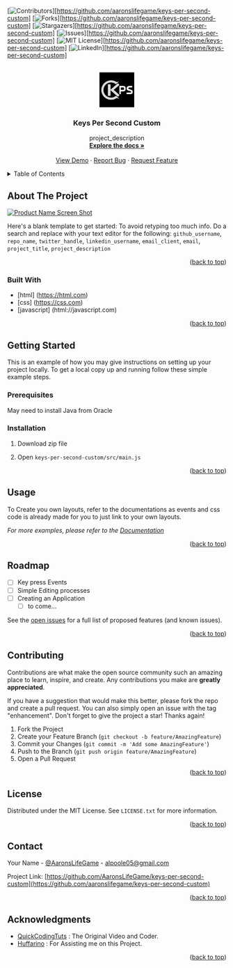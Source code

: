<div id="top"></div>
<!--
*** Thanks for checking out the Best-README-Template. If you have a suggestion
*** that would make this better, please fork the repo and create a pull request
*** or simply open an issue with the tag "enhancement".
*** Don't forget to give the project a star!
*** Thanks again! Now go create something AMAZING! :D
-->



<!-- PROJECT SHIELDS -->
<!--
*** I'm using markdown "reference style" links for readability.
*** Reference links are enclosed in brackets [ ] instead of parentheses ( ).
*** See the bottom of this document for the declaration of the reference variables
*** for contributors-url, forks-url, etc. This is an optional, concise syntax you may use.
*** https://www.markdownguide.org/basic-syntax/#reference-style-links
-->
[![Contributors][contributors-shield]][https://github.com/aaronslifegame/keys-per-second-custom]
[![Forks][forks-shield]][https://github.com/aaronslifegame/keys-per-second-custom]
[![Stargazers][stars-shield]][https://github.com/aaronslifegame/keys-per-second-custom]
[![Issues][issues-shield]][https://github.com/aaronslifegame/keys-per-second-custom]
[![MIT License][license-shield]][https://github.com/aaronslifegame/keys-per-second-custom]
[![LinkedIn][linkedin-shield]][https://github.com/aaronslifegame/keys-per-second-custom]

<!-- PROJECT LOGO -->
<br />
<div align="center">
  <a href="https://github.com/aaronslifegame/keys-per-second-custom">
    <img src="src/images/logo.png" alt="Logo" width="80" height="80">
  </a>

<h3 align="center">Keys Per Second Custom</h3>

  <p align="center">
    project_description
    <br />
    <a href="https://github.com/aaronslifegame/keys-per-second-custom/documentation.txt"><strong>Explore the docs »</strong></a>
    <br />
    <br />
    <a href="https://demo.com">View Demo</a>
    ·
    <a href="Aaron Poole: alpoole05@gmail.com">Report Bug</a>
    ·
    <a href="Aaron Poole: alpoole05@gmail.com">Request Feature</a>
  </p>
</div>



<!-- TABLE OF CONTENTS -->
<details>
  <summary>Table of Contents</summary>
  <ol>
    <li>
      <a href="#about-the-project">About The Project</a>
      <ul>
        <li><a href="#built-with">Built With</a></li>
      </ul>
    </li>
    <li>
      <a href="#getting-started">Getting Started</a>
      <ul>
        <li><a href="#prerequisites">Prerequisites</a></li>
        <li><a href="#installation">Installation</a></li>
      </ul>
    </li>
    <li><a href="#usage">Usage</a></li>
    <li><a href="#roadmap">Roadmap</a></li>
    <li><a href="#contributing">Contributing</a></li>
    <li><a href="#license">License</a></li>
    <li><a href="#contact">Contact</a></li>
    <li><a href="#acknowledgments">Acknowledgments</a></li>
  </ol>
</details>



<!-- ABOUT THE PROJECT -->
## About The Project

[![Product Name Screen Shot][product-screenshot]](https://example.com)

Here's a blank template to get started: To avoid retyping too much info. Do a search and replace with your text editor for the following: `github_username`, `repo_name`, `twitter_handle`, `linkedin_username`, `email_client`, `email`, `project_title`, `project_description`

<p align="right">(<a href="#top">back to top</a>)</p>



### Built With

* [html] (https://html.com)
* [css] (https://css.com)
* [javascript] (html://javascript.com)

<!-- * [Next.js](https://nextjs.org/)
* [React.js](https://reactjs.org/)
* [Vue.js](https://vuejs.org/)
* [Angular](https://angular.io/)
* [Svelte](https://svelte.dev/)
* [Laravel](https://laravel.com)
* [Bootstrap](https://getbootstrap.com)
* [JQuery](https://jquery.com) -->

<p align="right">(<a href="#top">back to top</a>)</p>



<!-- GETTING STARTED -->
## Getting Started

This is an example of how you may give instructions on setting up your project locally.
To get a local copy up and running follow these simple example steps.

### Prerequisites

May need to install Java from Oracle

<!-- This is an example of how to list things you need to use the software and how to install them.
* npm
  ```sh
  npm install npm@latest -g
  ``` -->

### Installation

1) Download zip file

2) Open `keys-per-second-custom/src/main.js`

<!-- 1. Get a free API Key at [https://example.com](https://example.com)
2. Clone the repo
   ```sh
   git clone https://github.com/github_username/repo_name.git
   ```
3. Install NPM packages
   ```sh
   npm install
   ```
4. Enter your API in `config.js`
   ```js
   const API_KEY = 'ENTER YOUR API';
   ``` -->

<p align="right">(<a href="#top">back to top</a>)</p>



<!-- USAGE EXAMPLES -->
## Usage

To Create you own layouts, refer to the documentations as events and css code is already made for you to just link to your own layouts.

_For more examples, please refer to the [Documentation](https://example.com)_

<p align="right">(<a href="#top">back to top</a>)</p>



<!-- ROADMAP -->
## Roadmap

- [ ] Key press Events
- [ ] Simple Editing processes
- [ ] Creating an Application
    - [ ] to come...

See the [open issues](https://github.com/github_username/repo_name/issues) for a full list of proposed features (and known issues).

<p align="right">(<a href="#top">back to top</a>)</p>



<!-- CONTRIBUTING -->
## Contributing

Contributions are what make the open source community such an amazing place to learn, inspire, and create. Any contributions you make are **greatly appreciated**.

If you have a suggestion that would make this better, please fork the repo and create a pull request. You can also simply open an issue with the tag "enhancement".
Don't forget to give the project a star! Thanks again!

1. Fork the Project
2. Create your Feature Branch (`git checkout -b feature/AmazingFeature`)
3. Commit your Changes (`git commit -m 'Add some AmazingFeature'`)
4. Push to the Branch (`git push origin feature/AmazingFeature`)
5. Open a Pull Request

<p align="right">(<a href="#top">back to top</a>)</p>



<!-- LICENSE -->
## License

Distributed under the MIT License. See `LICENSE.txt` for more information.

<p align="right">(<a href="#top">back to top</a>)</p>



<!-- CONTACT -->
## Contact

Your Name - [@AaronsLifeGame](https://twitter.com/AaronsLifeGame) - alpoole05@gmail.com

Project Link: [https://github.com/AaronsLifeGame/keys-per-second-custom](https://github.com/aaronslifegame/keys-per-second-custom)

<p align="right">(<a href="#top">back to top</a>)</p>



<!-- ACKNOWLEDGMENTS -->
## Acknowledgments

* [QuickCodingTuts](https://www.youtube.com/watch?v=QMlT8Foy8UQ) : The Original Video and Coder.
* [Huffarino](https://github.com/Jamie-Huff) : For Assisting me on this Project.

<p align="right">(<a href="#top">back to top</a>)</p>



<!-- MARKDOWN LINKS & IMAGES -->
<!-- https://www.markdownguide.org/basic-syntax/#reference-style-links -->
[contributors-shield]: https://img.shields.io/github/contributors/github_username/repo_name.svg?style=for-the-badge
[contributors-url]: https://github.com/github_username/repo_name/graphs/contributors
[forks-shield]: https://img.shields.io/github/forks/github_username/repo_name.svg?style=for-the-badge
[forks-url]: https://github.com/github_username/repo_name/network/members
[stars-shield]: https://img.shields.io/github/stars/github_username/repo_name.svg?style=for-the-badge
[stars-url]: https://github.com/github_username/repo_name/stargazers
[issues-shield]: https://img.shields.io/github/issues/github_username/repo_name.svg?style=for-the-badge
[issues-url]: https://github.com/github_username/repo_name/issues
[license-shield]: https://img.shields.io/github/license/github_username/repo_name.svg?style=for-the-badge
[license-url]: https://github.com/github_username/repo_name/blob/master/LICENSE.txt
[linkedin-shield]: https://img.shields.io/badge/-LinkedIn-black.svg?style=for-the-badge&logo=linkedin&colorB=555
[linkedin-url]: https://linkedin.com/in/linkedin_username
[product-screenshot]: images/screenshot.png